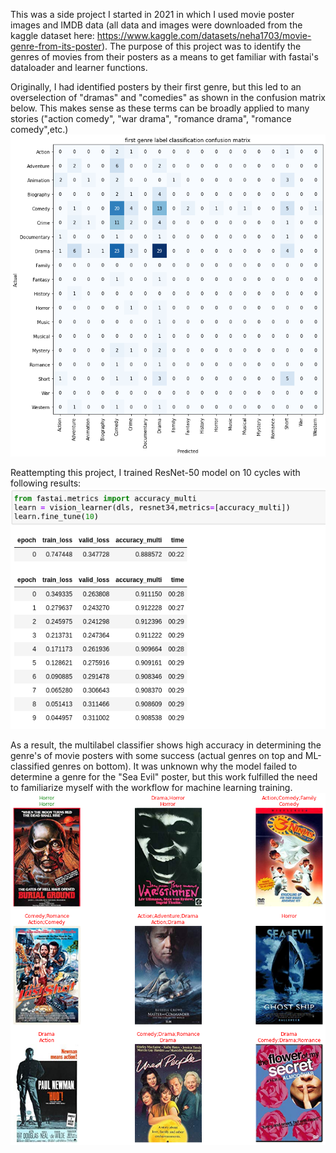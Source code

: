 This was a side project I started in 2021 in which I used movie poster images and IMDB data (all data and images were downloaded from the kaggle dataset here: https://www.kaggle.com/datasets/neha1703/movie-genre-from-its-poster). The purpose of this project was to identify the genres of movies from their posters as a means to get familiar with fastai's dataloader and learner functions.

Originally, I had identified posters by their first genre, but this led to an overselection of "dramas" and "comedies" as shown in the confusion matrix below. This makes sense as these terms can be broadly applied to many stories ("action comedy", "war drama", "romance drama", "romance comedy",etc.)
<img src="/first label confusion matrix.png" alt="confusion matrix generated from fastai training of movie posters and first genre labels"/>


Reattempting this project, I trained ResNet-50 model on 10 cycles with following results:
<img src="/Screenshot 2023-04-10 at 23-12-10 movie poster project multilabel - Jupyter Notebook.png" alt="fastai training and validation losses for 10 cycles"/>

As a result, the multilabel classifier shows high accuracy in determining the genre's of movie posters with some success (actual genres on top and ML-classified genres on bottom). It was unknown why the model failed to determine a genre for the "Sea Evil" poster, but this work fulfilled the need to familiarize myself with the workflow for machine learning training.
<img src="/multilabel classifier.png" alt="fastai classifier results"/>
